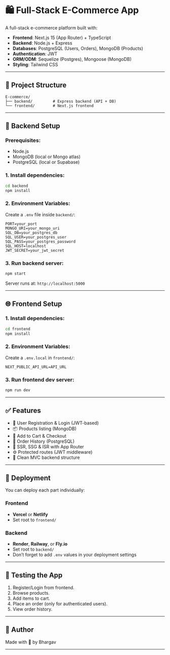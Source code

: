 # 🛍️ Full-Stack E-Commerce App

A full-stack e-commerce platform built with:

- **Frontend**: Next.js 15 (App Router) + TypeScript
- **Backend**: Node.js + Express
- **Databases**: PostgreSQL (Users, Orders), MongoDB (Products)
- **Authentication**: JWT
- **ORM/ODM**: Sequelize (Postgres), Mongoose (MongoDB)
- **Styling**: Tailwind CSS

---

## 📁 Project Structure

```
E-commerce/
├── backend/         # Express backend (API + DB)
└── frontend/        # Next.js frontend
```

---

## 🔧 Backend Setup

### Prerequisites:
- Node.js
- MongoDB (local or Mongo atlas)
- PostgreSQL (local or Supabase)

### 1. Install dependencies:
```bash
cd backend
npm install
```

### 2. Environment Variables:
Create a `.env` file inside `backend/`:

```env
PORT=your_port
MONGO_URI=your_mongo_uri
SQL_DB=your_postgres_db
SQL_USER=your_postgres_user
SQL_PASS=your_postgres_password
SQL_HOST=localhost
JWT_SECRET=your_jwt_secret
```

### 3. Run backend server:
```bash
npm start
```

Server runs at: `http://localhost:5000`

---

## 🌐 Frontend Setup

### 1. Install dependencies:
```bash
cd frontend
npm install
```

### 2. Environment Variables:
Create a `.env.local` in `frontend/`:

```env
NEXT_PUBLIC_API_URL=API_URL
```

### 3. Run frontend dev server:
```bash
npm run dev
```

---

## ✅ Features

- 🔐 User Registration & Login (JWT-based)
- 📦 Products listing (MongoDB)
- 🛒 Add to Cart & Checkout
- 📜 Order History (PostgreSQL)
- 📄 SSR, SSG & ISR with App Router
- ⚙️ Protected routes (JWT middleware)
- 📁 Clean MVC backend structure

---

## 🚀 Deployment

You can deploy each part individually:

### Frontend
- **Vercel** or **Netlify**
- Set root to `frontend/`

### Backend
- **Render**, **Railway**, or **Fly.io**
- Set root to `backend/`
- Don’t forget to add `.env` values in your deployment settings

---

## 🧪 Testing the App

1. Register/Login from frontend.
2. Browse products.
3. Add items to cart.
4. Place an order (only for authenticated users).
5. View order history.

---

## 📌 Author

Made with 💖 by Bhargav  

---